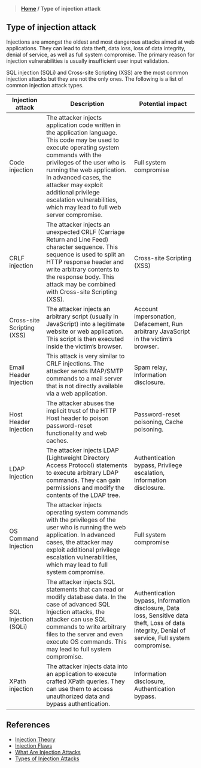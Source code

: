 > **[Home](https://github.com/RakeshKengale/RaKKeN)  /  Type of injection attack**


## Type of injection attack

Injections are amongst the oldest and most dangerous attacks aimed at web applications. They can lead to data theft, data loss, loss of data integrity, denial of service, as well as full system compromise. The primary reason for injection vulnerabilities is usually insufficient user input validation.

SQL injection (SQLi) and Cross-site Scripting (XSS) are the most common injection attacks but they are not the only ones. The following is a list of common injection attack types.


Injection attack | Description | Potential impact
------------ | ------------- | -------------
Code injection | The attacker injects application code written in the application language. This code may be used to execute operating system commands with the privileges of the user who is running the web application. In advanced cases, the attacker may exploit additional privilege escalation vulnerabilities, which may lead to full web server compromise. | Full system compromise
CRLF injection | The attacker injects an unexpected CRLF (Carriage Return and Line Feed) character sequence. This sequence is used to split an HTTP response header and write arbitrary contents to the response body. This attack may be combined with Cross-site Scripting (XSS). | Cross-site Scripting (XSS)
Cross-site Scripting (XSS) | The attacker injects an arbitrary script (usually in JavaScript) into a legitimate website or web application. This script is then executed inside the victim’s browser. | Account impersonation, Defacement, Run arbitrary JavaScript in the victim’s browser.
Email Header Injection | This attack is very similar to CRLF injections. The attacker sends IMAP/SMTP commands to a mail server that is not directly available via a web application. | Spam relay, Information disclosure.
Host Header Injection | The attacker abuses the implicit trust of the HTTP Host header to poison password-reset functionality and web caches. | Password-reset poisoning, Cache poisoning.
LDAP Injection | The attacker injects LDAP (Lightweight Directory Access Protocol) statements to execute arbitrary LDAP commands. They can gain permissions and modify the contents of the LDAP tree. | Authentication bypass, Privilege escalation, Information disclosure.
OS Command Injection | The attacker injects operating system commands with the privileges of the user who is running the web application. In advanced cases, the attacker may exploit additional privilege escalation vulnerabilities, which may lead to full system compromise. | Full system compromise
SQL Injection (SQLi) | The attacker injects SQL statements that can read or modify database data. In the case of advanced SQL Injection attacks, the attacker can use SQL commands to write arbitrary files to the server and even execute OS commands. This may lead to full system compromise. | Authentication bypass, Information disclosure,     Data loss, Sensitive data theft, Loss of data integrity, Denial of service, Full system compromise.
XPath injection | The attacker injects data into an application to execute crafted XPath queries. They can use them to access unauthorized data and bypass authentication. | Information disclosure, Authentication bypass.


## References

- [Injection Theory](https://owasp.org/www-community/Injection_Theory)
- [Injection Flaws](https://owasp.org/www-community/Injection_Flaws)
- [What Are Injection Attacks](https://www.acunetix.com/blog/articles/injection-attacks/)
- [Types of Injection Attacks](https://www.linkedin.com/pulse/types-injection-attacks-ria-pramanik)
